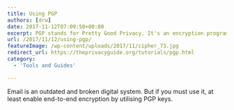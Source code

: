 ```yaml
---
title: Using PGP
authors: [drw]
date: 2017-11-12T07:09:50+00:00
excerpt: PGP stands for Pretty Good Privacy. It's an encryption program that's mainly used for email encryption, but it can be used for encrypting any sort of data.
url: /2017/11/12/using-pgp/
featureImage: /wp-content/uploads/2017/11/cipher_73.jpg
redirect_url: https://theprivacyguide.org/tutorials/pgp.html
category:
  - 'Tools and Guides'

---
```

Email is an outdated and broken digital system. But if you must use it, at least enable end-to-end encryption by utilising PGP keys.
